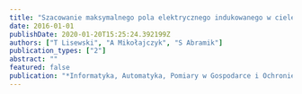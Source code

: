 ```yaml
---
title: "Szacowanie maksymalnego pola elektrycznego indukowanego w ciele człowieka przez zewnętrzne pole magnetyczne"
date: 2016-01-01
publishDate: 2020-01-20T15:25:24.392199Z
authors: ["T Lisewski", "A Mikołajczyk", "S Abramik"]
publication_types: ["2"]
abstract: ""
featured: false
publication: "*Informatyka, Automatyka, Pomiary w Gospodarce i Ochronie Środowiska*"
---
```


